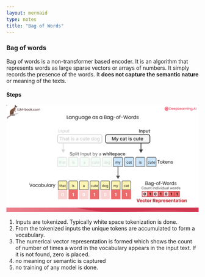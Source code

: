```yaml
---
layout: mermaid
type: notes 
title: "Bag of Words"
---
```


### Bag of words

Bag of words is a non-transformer based encoder. It is an algorithm that represents words as large sparse vectors or arrays of numbers. It simply records the presence of the words. It **does not capture the semantic nature** or meaning of the texts.

#### Steps
![ ](../../../../images/dl.ai/jay-llm/bagofwords.png)

1. Inputs are tokenized. Typically white space tokenization is done.
2. From the tokenized inputs the unique tokens are accumulated to form a vocabulary.
3. The numerical vector representation is formed which shows the count of number of times a word in the vocabulary appears in the input text. If it is not found, zero is placed.
4. no meaning or semantic is captured
5. no training of any model is done.
